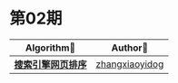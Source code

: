 # 第02期

|               Algorithm📜                |                 Author🤔                 |
| :--------------------------------------: | :--------------------------------------: |
| [**搜索引擎网页排序**](https://github.com/neuclil/happy-algorithms/blob/master/%E7%AC%AC02%E6%9C%9F/%E6%90%9C%E7%B4%A2%E5%BC%95%E6%93%8E%E7%BD%91%E9%A1%B5%E6%8E%92%E5%BA%8F%E7%9A%84%E6%80%9D%E6%83%B3%E7%AE%97%E6%B3%95.md) | [zhangxiaoyidog](https://github.com/zhangxiaoyidog) |

